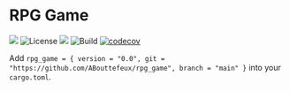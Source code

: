 # RPG Game

![](https://img.shields.io/badge/language-Rust-orange)
![License](https://img.shields.io/badge/license-MIT_OR_Apache--2.0-blue.svg)
[![](https://img.shields.io/badge/doc-Read_Me-blueviolet)](https://abouttefeux.github.io/rpg_game/rpg_game/index.html)
![Build](https://img.shields.io/github/workflow/status/ABouttefeux/rpg_game/Rust)
[![codecov](https://codecov.io/gh/ABouttefeux/rpg_game/branch/develop/graph/badge.svg)](https://codecov.io/gh/ABouttefeux/rpg_game)

Add `rpg_game = { version = "0.0", git = "https://github.com/ABouttefeux/rpg_game", branch = "main" }` into your `cargo.toml`.